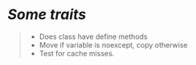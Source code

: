 # *Some traits*

> - Does class have define methods
> - Move if variable is noexcept, copy otherwise
> - Test for cache misses.